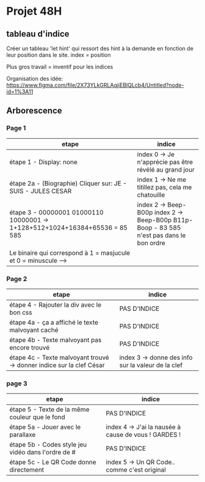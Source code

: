 # Projet 48H 

## tableau d'indice 

Créer un tableau 'let hint' qui ressort des hint à la demande
en fonction de leur position dans le site. index = position

Plus gros travail = inventif pour les indices 


Organisation des idée: https://www.figma.com/file/2X73YLkGRLAqjiEBlQLcb4/Untitled?node-id=1%3A11 

## Arborescence

### Page 1 
| etape                                                                       | indice                                                                                    |
| --------------------------------------------------------------------------- | ----------------------------------------------------------------------------------------- |
| étape 1 - Display: none                                                     | index 0 -> Je n'apprécie pas être révélé au grand jour                                    |
| étape 2a - (Biographie) Cliquer sur: JE - SUIS - JULES CESAR                | index 1 -> Ne me titillez pas, cela me chatouille                                         |
| étape 3 - 00000001 01000110 10000001 -> 1+128+512+1024+16384+65536 = 85 585 | index 2 -> Beep-B00p  index 2 -> Beep-B00p B11p-Boop - 83 585 n'est pas dans le bon ordre |
| Le binaire qui correspond à 1 = masjucule et 0 = minuscule -->              |
   
        
### Page 2 
| etape                                                                | indice                                              |
| -------------------------------------------------------------------- | --------------------------------------------------- |
| étape 4 - Rajouter la div avec le bon css                            | PAS D'INDICE                                        |
| étape 4a - ça a affiché le texte malvoyant caché                     | PAS D'INDICE                                        |
| étape 4b - Texte malvoyant pas encore trouvé                         | PAS D'INDICE                                        |
| étape 4c - Texte malvoyant trouvé -> donner indice sur la clef César | index 3 ->  donne des info sur la valeur de la clef |


### page 3 
| etape                                              | indice                                               |
| -------------------------------------------------- | ---------------------------------------------------- |
| étape 5 - Texte de la même couleur que le fond     | PAS D'INDICE                                         |
| étape 5a - Jouer avec le parallaxe                 | index 4 -> J'ai la nausée à cause de vous ! GARDES ! |
| étape 5b - Codes style jeu vidéo dans l'ordre de # | PAS D'INDICE                                         |
| étape 5c - Le QR Code donne directement            | index 5 -> Un QR Code.. comme c'est original         |

